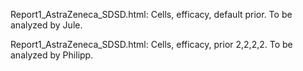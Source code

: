 Report1_AstraZeneca_SDSD.html: Cells, efficacy, default prior. To be analyzed by Jule. 

Report1_AstraZeneca_SDSD.html: Cells, efficacy, prior 2,2,2,2. To be analyzed by Philipp. 
